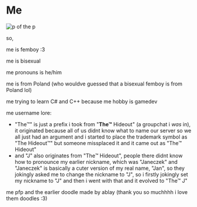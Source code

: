 # Me

![p of the p](https://github.com/slodkipiesio/slodkipiesio/assets/95749943/a4b7ecb6-901c-4080-9a41-221f92d43ea3)

so,

me is femboy :3

me is bisexual

me pronouns is he/him

me is from Poland (who wouldve guessed that a bisexual femboy is from Poland lol)

me trying to learn C# and C++ because me hobby is gamedev


me username lore:
- "The™️" is just a prefix i took from "**The™️** Hideout" (a groupchat i *was* in),
it originated because all of us didnt know what to name our server so we all just had an argument
and i started to place the trademark symbol as "The Hideout™️" but someone missplaced it and it came out as "The™️ Hideout"
- and "J" also originates from "The™️ Hideout", people there didnt know how to pronounce my earlier nickname,
which was "Janeczek" and "Janeczek" is basically a cuter version of my real name, "Jan", so they jokingly asked me to change the nickname to "J",
so i firstly jokingly set my nickname to "J" and then i went with that and it evolved to "The™️ J"


me pfp and the earlier doodle made by ablay (thank you so muchhhh i love them doodles :3)
